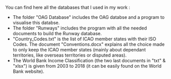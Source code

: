 You can find here all the databases that I used in my work :
- The folder "OAG Database" includes the OAG databse and a program to visualise this databse.
- The folder "Runways" includes the program with all the needed documents to build the Runway database.
- "Country_Codes.txt" is the list of ICAO member states with their ISO Codes. The document "Conventions.docx" explains all the choice made to only keep the ICAO member states (mainly about dependant territories, like overseas territories or disputed areas).
- The World Bank Income Classification (the two last documents in "txt" & "xlsx") is given from 2003 to 2018 (it can be easily found on the World Bank website).
